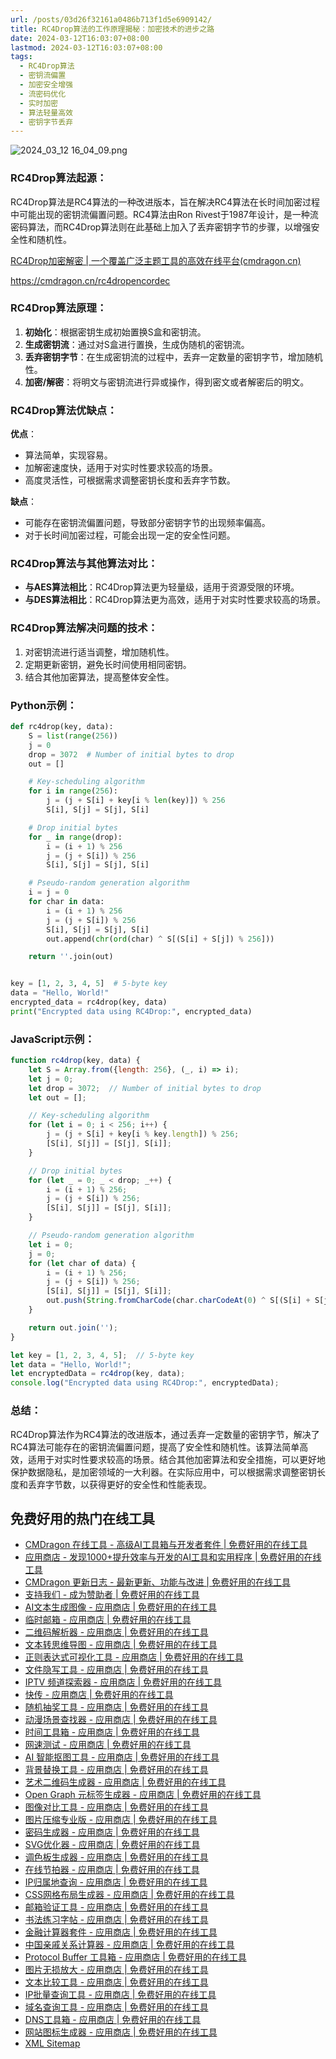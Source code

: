 ```yaml
---
url: /posts/03d26f32161a0486b713f1d5e6909142/
title: RC4Drop算法的工作原理揭秘：加密技术的进步之路
date: 2024-03-12T16:03:07+08:00
lastmod: 2024-03-12T16:03:07+08:00
tags:
  - RC4Drop算法
  - 密钥流偏置
  - 加密安全增强
  - 流密码优化
  - 实时加密
  - 算法轻量高效
  - 密钥字节丢弃
---
```



<img src="/images/2024_03_12 16_04_09.png" title="2024_03_12 16_04_09.png" alt="2024_03_12 16_04_09.png"/>

### RC4Drop算法起源：

RC4Drop算法是RC4算法的一种改进版本，旨在解决RC4算法在长时间加密过程中可能出现的密钥流偏置问题。RC4算法由Ron
Rivest于1987年设计，是一种流密码算法，而RC4Drop算法则在此基础上加入了丢弃密钥字节的步骤，以增强安全性和随机性。

[RC4Drop加密解密 | 一个覆盖广泛主题工具的高效在线平台(cmdragon.cn)](https://cmdragon.cn/rc4dropencordec)

https://cmdragon.cn/rc4dropencordec

### RC4Drop算法原理：

1. **初始化**：根据密钥生成初始置换S盒和密钥流。
2. **生成密钥流**：通过对S盒进行置换，生成伪随机的密钥流。
3. **丢弃密钥字节**：在生成密钥流的过程中，丢弃一定数量的密钥字节，增加随机性。
4. **加密/解密**：将明文与密钥流进行异或操作，得到密文或者解密后的明文。

### RC4Drop算法优缺点：

**优点**：

- 算法简单，实现容易。
- 加解密速度快，适用于对实时性要求较高的场景。
- 高度灵活性，可根据需求调整密钥长度和丢弃字节数。

**缺点**：

- 可能存在密钥流偏置问题，导致部分密钥字节的出现频率偏高。
- 对于长时间加密过程，可能会出现一定的安全性问题。

### RC4Drop算法与其他算法对比：

- **与AES算法相比**：RC4Drop算法更为轻量级，适用于资源受限的环境。
- **与DES算法相比**：RC4Drop算法更为高效，适用于对实时性要求较高的场景。

### RC4Drop算法解决问题的技术：

1. 对密钥流进行适当调整，增加随机性。
2. 定期更新密钥，避免长时间使用相同密钥。
3. 结合其他加密算法，提高整体安全性。

### Python示例：

```python
def rc4drop(key, data):
    S = list(range(256))
    j = 0
    drop = 3072  # Number of initial bytes to drop
    out = []

    # Key-scheduling algorithm
    for i in range(256):
        j = (j + S[i] + key[i % len(key)]) % 256
        S[i], S[j] = S[j], S[i]

    # Drop initial bytes
    for _ in range(drop):
        i = (i + 1) % 256
        j = (j + S[i]) % 256
        S[i], S[j] = S[j], S[i]

    # Pseudo-random generation algorithm
    i = j = 0
    for char in data:
        i = (i + 1) % 256
        j = (j + S[i]) % 256
        S[i], S[j] = S[j], S[i]
        out.append(chr(ord(char) ^ S[(S[i] + S[j]) % 256]))

    return ''.join(out)


key = [1, 2, 3, 4, 5]  # 5-byte key
data = "Hello, World!"
encrypted_data = rc4drop(key, data)
print("Encrypted data using RC4Drop:", encrypted_data)
```

### JavaScript示例：

```javascript
function rc4drop(key, data) {
    let S = Array.from({length: 256}, (_, i) => i);
    let j = 0;
    let drop = 3072;  // Number of initial bytes to drop
    let out = [];

    // Key-scheduling algorithm
    for (let i = 0; i < 256; i++) {
        j = (j + S[i] + key[i % key.length]) % 256;
        [S[i], S[j]] = [S[j], S[i]];
    }

    // Drop initial bytes
    for (let _ = 0; _ < drop; _++) {
        i = (i + 1) % 256;
        j = (j + S[i]) % 256;
        [S[i], S[j]] = [S[j], S[i]];
    }

    // Pseudo-random generation algorithm
    let i = 0;
    j = 0;
    for (let char of data) {
        i = (i + 1) % 256;
        j = (j + S[i]) % 256;
        [S[i], S[j]] = [S[j], S[i]];
        out.push(String.fromCharCode(char.charCodeAt(0) ^ S[(S[i] + S[j]) % 256]));
    }

    return out.join('');
}

let key = [1, 2, 3, 4, 5];  // 5-byte key
let data = "Hello, World!";
let encryptedData = rc4drop(key, data);
console.log("Encrypted data using RC4Drop:", encryptedData);
```

### 总结：

RC4Drop算法作为RC4算法的改进版本，通过丢弃一定数量的密钥字节，解决了RC4算法可能存在的密钥流偏置问题，提高了安全性和随机性。该算法简单高效，适用于对实时性要求较高的场景。结合其他加密算法和安全措施，可以更好地保护数据隐私，是加密领域的一大利器。在实际应用中，可以根据需求调整密钥长度和丢弃字节数，以获得更好的安全性和性能表现。

## 免费好用的热门在线工具

- [CMDragon 在线工具 - 高级AI工具箱与开发者套件 | 免费好用的在线工具](https://tools.cmdragon.cn/zh)
- [应用商店 - 发现1000+提升效率与开发的AI工具和实用程序 | 免费好用的在线工具](https://tools.cmdragon.cn/zh/apps?category=trending)
- [CMDragon 更新日志 - 最新更新、功能与改进 | 免费好用的在线工具](https://tools.cmdragon.cn/zh/changelog)
- [支持我们 - 成为赞助者 | 免费好用的在线工具](https://tools.cmdragon.cn/zh/sponsor)
- [AI文本生成图像 - 应用商店 | 免费好用的在线工具](https://tools.cmdragon.cn/zh/apps/text-to-image-ai)
- [临时邮箱 - 应用商店 | 免费好用的在线工具](https://tools.cmdragon.cn/zh/apps/temp-email)
- [二维码解析器 - 应用商店 | 免费好用的在线工具](https://tools.cmdragon.cn/zh/apps/qrcode-parser)
- [文本转思维导图 - 应用商店 | 免费好用的在线工具](https://tools.cmdragon.cn/zh/apps/text-to-mindmap)
- [正则表达式可视化工具 - 应用商店 | 免费好用的在线工具](https://tools.cmdragon.cn/zh/apps/regex-visualizer)
- [文件隐写工具 - 应用商店 | 免费好用的在线工具](https://tools.cmdragon.cn/zh/apps/steganography-tool)
- [IPTV 频道探索器 - 应用商店 | 免费好用的在线工具](https://tools.cmdragon.cn/zh/apps/iptv-explorer)
- [快传 - 应用商店 | 免费好用的在线工具](https://tools.cmdragon.cn/zh/apps/snapdrop)
- [随机抽奖工具 - 应用商店 | 免费好用的在线工具](https://tools.cmdragon.cn/zh/apps/lucky-draw)
- [动漫场景查找器 - 应用商店 | 免费好用的在线工具](https://tools.cmdragon.cn/zh/apps/anime-scene-finder)
- [时间工具箱 - 应用商店 | 免费好用的在线工具](https://tools.cmdragon.cn/zh/apps/time-toolkit)
- [网速测试 - 应用商店 | 免费好用的在线工具](https://tools.cmdragon.cn/zh/apps/speed-test)
- [AI 智能抠图工具 - 应用商店 | 免费好用的在线工具](https://tools.cmdragon.cn/zh/apps/background-remover)
- [背景替换工具 - 应用商店 | 免费好用的在线工具](https://tools.cmdragon.cn/zh/apps/background-replacer)
- [艺术二维码生成器 - 应用商店 | 免费好用的在线工具](https://tools.cmdragon.cn/zh/apps/artistic-qrcode)
- [Open Graph 元标签生成器 - 应用商店 | 免费好用的在线工具](https://tools.cmdragon.cn/zh/apps/open-graph-generator)
- [图像对比工具 - 应用商店 | 免费好用的在线工具](https://tools.cmdragon.cn/zh/apps/image-comparison)
- [图片压缩专业版 - 应用商店 | 免费好用的在线工具](https://tools.cmdragon.cn/zh/apps/image-compressor)
- [密码生成器 - 应用商店 | 免费好用的在线工具](https://tools.cmdragon.cn/zh/apps/password-generator)
- [SVG优化器 - 应用商店 | 免费好用的在线工具](https://tools.cmdragon.cn/zh/apps/svg-optimizer)
- [调色板生成器 - 应用商店 | 免费好用的在线工具](https://tools.cmdragon.cn/zh/apps/color-palette)
- [在线节拍器 - 应用商店 | 免费好用的在线工具](https://tools.cmdragon.cn/zh/apps/online-metronome)
- [IP归属地查询 - 应用商店 | 免费好用的在线工具](https://tools.cmdragon.cn/zh/apps/ip-geolocation)
- [CSS网格布局生成器 - 应用商店 | 免费好用的在线工具](https://tools.cmdragon.cn/zh/apps/css-grid-layout)
- [邮箱验证工具 - 应用商店 | 免费好用的在线工具](https://tools.cmdragon.cn/zh/apps/email-validator)
- [书法练习字帖 - 应用商店 | 免费好用的在线工具](https://tools.cmdragon.cn/zh/apps/calligraphy-practice)
- [金融计算器套件 - 应用商店 | 免费好用的在线工具](https://tools.cmdragon.cn/zh/apps/finance-calculator-suite)
- [中国亲戚关系计算器 - 应用商店 | 免费好用的在线工具](https://tools.cmdragon.cn/zh/apps/chinese-kinship-calculator)
- [Protocol Buffer 工具箱 - 应用商店 | 免费好用的在线工具](https://tools.cmdragon.cn/zh/apps/protobuf-toolkit)
- [图片无损放大 - 应用商店 | 免费好用的在线工具](https://tools.cmdragon.cn/zh/apps/image-upscaler)
- [文本比较工具 - 应用商店 | 免费好用的在线工具](https://tools.cmdragon.cn/zh/apps/text-compare)
- [IP批量查询工具 - 应用商店 | 免费好用的在线工具](https://tools.cmdragon.cn/zh/apps/ip-batch-lookup)
- [域名查询工具 - 应用商店 | 免费好用的在线工具](https://tools.cmdragon.cn/zh/apps/domain-finder)
- [DNS工具箱 - 应用商店 | 免费好用的在线工具](https://tools.cmdragon.cn/zh/apps/dns-toolkit)
- [网站图标生成器 - 应用商店 | 免费好用的在线工具](https://tools.cmdragon.cn/zh/apps/favicon-generator)
- [XML Sitemap](https://tools.cmdragon.cn/sitemap_index.xml)
